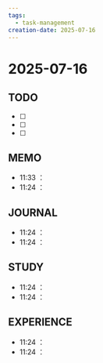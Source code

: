 ```yaml
---
tags:
  - task-management
creation-date: 2025-07-16
---
```

# 2025-07-16

## TODO
- [ ] 
- [ ] 
- [ ] 

## MEMO
- 11:33 ：
- 11:24 ：

## JOURNAL
- 11:24 ：
- 11:24 ：

## STUDY
- 11:24 ：
- 11:24 ：

## EXPERIENCE
- 11:24 ：
- 11:24 ：
